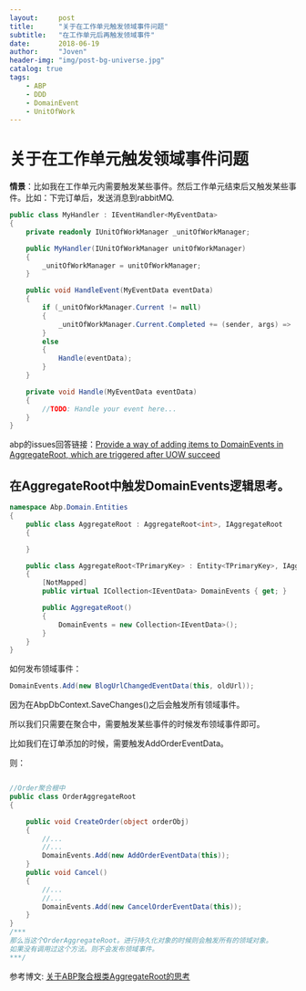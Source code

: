 ```yaml
---
layout:     post
title:      "关于在工作单元触发领域事件问题"
subtitle:   "在工作单元后再触发领域事件"
date:       2018-06-19
author:     "Joven"
header-img: "img/post-bg-universe.jpg"
catalog: true
tags:
    - ABP
    - DDD
    - DomainEvent
    - UnitOfWork
---
```

# 关于在工作单元触发领域事件问题

**情景**：比如我在工作单元内需要触发某些事件。然后工作单元结束后又触发某些事件。比如：下完订单后，发送消息到rabbitMQ.

```C#
public class MyHandler : IEventHandler<MyEventData>
{
    private readonly IUnitOfWorkManager _unitOfWorkManager;

    public MyHandler(IUnitOfWorkManager unitOfWorkManager)
    {
        _unitOfWorkManager = unitOfWorkManager;
    }

    public void HandleEvent(MyEventData eventData)
    {
        if (_unitOfWorkManager.Current != null)
        {
            _unitOfWorkManager.Current.Completed += (sender, args) =>  Handle(eventData);
        }
        else
        {
            Handle(eventData);
        }
    }

    private void Handle(MyEventData eventData)
    {
        //TODO: Handle your event here...
    }
}
```

abp的issues回答链接：[Provide a way of adding items to DomainEvents in AggregateRoot, which are triggered after UOW succeed](https://github.com/aspnetboilerplate/aspnetboilerplate/issues/1560)

## 在AggregateRoot中触发DomainEvents逻辑思考。

```C#
namespace Abp.Domain.Entities
{
    public class AggregateRoot : AggregateRoot<int>, IAggregateRoot
    {

    }

    public class AggregateRoot<TPrimaryKey> : Entity<TPrimaryKey>, IAggregateRoot<TPrimaryKey>
    {
        [NotMapped]
        public virtual ICollection<IEventData> DomainEvents { get; }

        public AggregateRoot()
        {
            DomainEvents = new Collection<IEventData>();
        }
    }
}
```

如何发布领域事件：

```C#
DomainEvents.Add(new BlogUrlChangedEventData(this, oldUrl));
```

因为在AbpDbContext.SaveChanges()之后会触发所有领域事件。

所以我们只需要在聚合中，需要触发某些事件的时候发布领域事件即可。

比如我们在订单添加的时候，需要触发AddOrderEventData。

则：

```C#

//Order聚合根中
public class OrderAggregateRoot
{

    public void CreateOrder(object orderObj)
    {
        //...
        //...
        DomainEvents.Add(new AddOrderEventData(this));
    }
    public void Cancel()
    {
        //...
        //...
        DomainEvents.Add(new CancelOrderEventData(this));
    }
}
/***
那么当这个OrderAggregateRoot。进行持久化对象的时候则会触发所有的领域对象。
如果没有调用过这个方法。则不会发布领域事件。
***/
```

参考博文: [关于ABP聚合根类AggregateRoot的思考](https://www.cnblogs.com/sheepswallow/p/6272795.html)